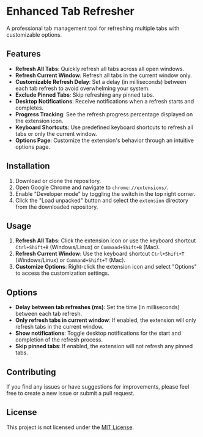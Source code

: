 # Enhanced Tab Refresher

A professional tab management tool for refreshing multiple tabs with customizable options.

## Features

- **Refresh All Tabs**: Quickly refresh all tabs across all open windows.
- **Refresh Current Window**: Refresh all tabs in the current window only.
- **Customizable Refresh Delay**: Set a delay (in milliseconds) between each tab refresh to avoid overwhelming your system.
- **Exclude Pinned Tabs**: Skip refreshing any pinned tabs.
- **Desktop Notifications**: Receive notifications when a refresh starts and completes.
- **Progress Tracking**: See the refresh progress percentage displayed on the extension icon.
- **Keyboard Shortcuts**: Use predefined keyboard shortcuts to refresh all tabs or only the current window.
- **Options Page**: Customize the extension's behavior through an intuitive options page.

## Installation

1. Download or clone the repository.
2. Open Google Chrome and navigate to `chrome://extensions/`.
3. Enable "Developer mode" by toggling the switch in the top right corner.
4. Click the "Load unpacked" button and select the `extension` directory from the downloaded repository.

## Usage

1. **Refresh All Tabs**: Click the extension icon or use the keyboard shortcut `Ctrl+Shift+B` (Windows/Linux) or `Command+Shift+B` (Mac).
2. **Refresh Current Window**: Use the keyboard shortcut `Ctrl+Shift+T` (Windows/Linux) or `Command+Shift+T` (Mac).
3. **Customize Options**: Right-click the extension icon and select "Options" to access the customization settings.

## Options

- **Delay between tab refreshes (ms)**: Set the time (in milliseconds) between each tab refresh.
- **Only refresh tabs in current window**: If enabled, the extension will only refresh tabs in the current window.
- **Show notifications**: Toggle desktop notifications for the start and completion of the refresh process.
- **Skip pinned tabs**: If enabled, the extension will not refresh any pinned tabs.

## Contributing

If you find any issues or have suggestions for improvements, please feel free to create a new issue or submit a pull request.

## License

This project is not licensed under the [MIT License](LICENSE).